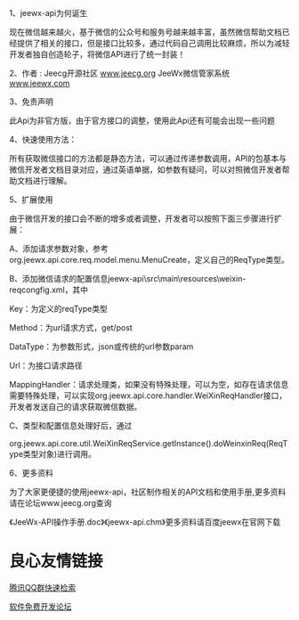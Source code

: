 1、jeewx-api为何诞生

现在微信越来越火，基于微信的公众号和服务号越来越丰富，虽然微信帮助文档已经提供了相关的接口，但是接口比较多，通过代码自己调用比较麻烦，所以为减轻开发者独自创造轮子，将微信API进行了统一封装！


2、作者 : Jeecg开源社区        www.jeecg.org
          JeeWx微信管家系统    www.jeewx.com

3、免责声明

此Api为非官方版，由于官方接口的调整，使用此Api还有可能会出现一些问题

4、快速使用方法：

所有获取微信接口的方法都是静态方法，可以通过传递参数调用，API的包基本与微信开发者文档目录对应，通过英语单据，如参数有疑问，可以对照微信开发者帮助文档进行理解。


5、扩展使用

由于微信开发的接口会不断的增多或者调整，开发者可以按照下面三步骤进行扩展：


A、添加请求参数对象，参考org.jeewx.api.core.req.model.menu.MenuCreate，定义自己的ReqType类型。

B、添加微信请求的配置信息jeewx-api\src\main\resources\weixin-reqcongfig.xml，其中

Key：为定义的reqType类型

Method：为url请求方式，get/post

DataType：为参数形式，json或传统的url参数param

Url：为接口请求路径

MappingHandler：请求处理类，如果没有特殊处理，可以为空，如存在请求信息需要特殊处理，可以实现org.jeewx.api.core.handler.WeiXinReqHandler接口，开发者发送自己的请求获取微信数据。

C、类型和配置信息处理好后，通过

org.jeewx.api.core.util.WeiXinReqService.getInstance().doWeinxinReq(ReqType类型对象)进行调用。

6、更多资料

   为了大家更便捷的使用jeewx-api，社区制作相关的API文档和使用手册,更多资料请在论坛www.jeecg.org查询

  《JeeWx-API操作手册.doc》《jeewx-api.chm》更多资料请百度jeewx在官网下载


 # 良心友情链接

[腾讯QQ群快速检索](http://u.720life.cn/s/8cf73f7c)

[软件免费开发论坛](http://u.720life.cn/s/bbb01dc0)